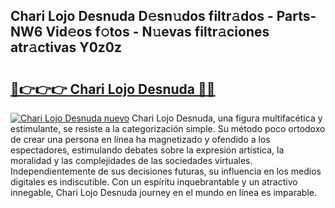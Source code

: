 ## Chari Lojo Desnuda D𝚎sn𝚞dos filtr𝚊dos - Parts-NW6 Vid𝚎os f𝚘tos - N𝚞evas filtr𝚊ciones atr𝚊ctivas Y0z0z

# <h2><a href="http://mb9vhn.tromn.icu/?c=Chari+Lojo+Desnuda">🔗👉👉👉 Chari Lojo Desnuda 🔗🔗</a></h2>

[![Chari Lojo Desnuda nuevo](https://i.imgur.com/pEAQMta.gif)](http://mb9vhn.tromn.icu/?c=Chari+Lojo+Desnuda)
Chari Lojo Desnuda, una figura multifacética y estimulante, se resiste a la categorización simple. Su método poco ortodoxo de crear una persona en línea ha magnetizado y ofendido a los espectadores, estimulando debates sobre la expresión artística, la moralidad y las complejidades de las sociedades virtuales. Independientemente de sus decisiones futuras, su influencia en los medios digitales es indiscutible. Con un espíritu inquebrantable y un atractivo innegable, Chari Lojo Desnuda journey en el mundo en línea es imparable.
